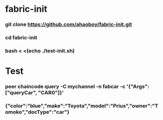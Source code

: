# fabric-init
### git clone https://github.com/ahaoboy/fabric-init.git
### cd fabric-init
### bash < <(echo ./test-init.sh)

# Test
### peer chaincode query -C mychannel -n fabcar -c '{"Args":["queryCar", "CAR0"]}'

### {"color":"blue","make":"Toyota","model":"Prius","owner":"Tomoko","docType":"car"}

